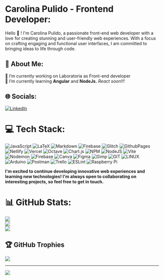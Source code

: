 # Carolina Pulido - Frontend Developer:

Hello 👋 ! I'm Carolina Pulido, a passionate front-end web developer with a love for creating stunning and user-friendly web experiences. With a focus on crafting engaging and functional user interfaces, I am committed to bringing ideas to life through code.

## 💫 About Me:
🔭 I’m currently working on Laboratoria as Front-end developer<br><!--👯 I’m looking to collaborate on n <br>🤝 I’m looking for help with<br>-->🌱 I’m currently learning **Angular** and **NodeJs.** *React soon!!!*<br><!-- 💬 Ask me about<br>⚡ Fun fact -->

<!-- ## Technical Skills

- **Programming Languages:** HTML5, CSS3, JavaScript
- **Frameworks and Libraries:** Angular
- **Development Tools:** Visual Studio Code, Git, GitHub
- **Responsive Design:** Media Queries, Flexbox, Grid
- **Project Management:** Scrum, Kanban, Trello

## Education

- **Bachelor's Degree in [Your Specialization]** from [University Name]
  - Period: [Start Date] - [End Date]

## Notable Projects

1. [Project Name 1]
   - Description: [Briefly describe the project.]
   - Technologies Used: [List of technologies used in the project, e.g., HTML, CSS, JavaScript]
   - Repository Link: [Link to the GitHub repository if available.]

2. [Project Name 2]
   - Description: [Briefly describe the project.]
   - Technologies Used: [List of technologies used in the project, e.g., React, CSS]
   - Repository Link: [Link to the GitHub repository if available.]

## Contact

- LinkedIn: [Link to your LinkedIn profile]
- Email: [Your email address]

## Tags
#webdevelopment #frontend #html #css #javascript #react #angular #vuejs #github #portfolio #responsivedesign #projectmanagement
-->

## 🌐 Socials:
[![LinkedIn](https://img.shields.io/badge/LinkedIn-%230077B5.svg?logo=linkedin&logoColor=white)](https://linkedin.com/in/carolina-web-developer) 

# 💻 Tech Stack:
![JavaScript](https://img.shields.io/badge/javascript-%23323330.svg?style=for-the-badge&logo=javascript&logoColor=%23F7DF1E) ![LaTeX](https://img.shields.io/badge/latex-%23008080.svg?style=for-the-badge&logo=latex&logoColor=white) ![Markdown](https://img.shields.io/badge/markdown-%23000000.svg?style=for-the-badge&logo=markdown&logoColor=white) ![Firebase](https://img.shields.io/badge/firebase-%23039BE5.svg?style=for-the-badge&logo=firebase) ![Glitch](https://img.shields.io/badge/glitch-%233333FF.svg?style=for-the-badge&logo=glitch&logoColor=white) ![GithubPages](https://img.shields.io/badge/github%20pages-121013?style=for-the-badge&logo=github&logoColor=white) ![Netlify](https://img.shields.io/badge/netlify-%23000000.svg?style=for-the-badge&logo=netlify&logoColor=#00C7B7) ![Vercel](https://img.shields.io/badge/vercel-%23000000.svg?style=for-the-badge&logo=vercel&logoColor=white) ![Octave](https://img.shields.io/badge/OCTAVE-darkblue?style=for-the-badge&logo=octave&logoColor=fcd683) ![Chart.js](https://img.shields.io/badge/chart.js-F5788D.svg?style=for-the-badge&logo=chart.js&logoColor=white) ![NPM](https://img.shields.io/badge/NPM-%23CB3837.svg?style=for-the-badge&logo=npm&logoColor=white) ![NodeJS](https://img.shields.io/badge/node.js-6DA55F?style=for-the-badge&logo=node.js&logoColor=white) ![Vite](https://img.shields.io/badge/vite-%23646CFF.svg?style=for-the-badge&logo=vite&logoColor=white) ![Nodemon](https://img.shields.io/badge/NODEMON-%23323330.svg?style=for-the-badge&logo=nodemon&logoColor=%BBDEAD) ![Firebase](https://img.shields.io/badge/Firebase-039BE5?style=for-the-badge&logo=Firebase&logoColor=white) ![Canva](https://img.shields.io/badge/Canva-%2300C4CC.svg?style=for-the-badge&logo=Canva&logoColor=white) ![Figma](https://img.shields.io/badge/figma-%23F24E1E.svg?style=for-the-badge&logo=figma&logoColor=white) ![Gimp](https://img.shields.io/badge/Gimp-657D8B?style=for-the-badge&logo=gimp&logoColor=FFFFFF) ![GIT](https://img.shields.io/badge/Git-fc6d26?style=for-the-badge&logo=git&logoColor=white) ![LINUX](https://img.shields.io/badge/Linux-FCC624?style=for-the-badge&logo=linux&logoColor=black) ![Arduino](https://img.shields.io/badge/-Arduino-00979D?style=for-the-badge&logo=Arduino&logoColor=white) ![Postman](https://img.shields.io/badge/Postman-FF6C37?style=for-the-badge&logo=postman&logoColor=white) ![Trello](https://img.shields.io/badge/Trello-%23026AA7.svg?style=for-the-badge&logo=Trello&logoColor=white) ![ESLint](https://img.shields.io/badge/ESLint-4B3263?style=for-the-badge&logo=eslint&logoColor=white) ![Raspberry Pi](https://img.shields.io/badge/-RaspberryPi-C51A4A?style=for-the-badge&logo=Raspberry-Pi)

**I'm excited to continue developing innovative web experiences and learning new technologies! I'm always open to collaborating on interesting projects, so feel free to get in touch.**

# 📊 GitHub Stats:
![](https://github-readme-stats.vercel.app/api?username=karolans25&theme=yeblu&hide_border=false&include_all_commits=false&count_private=false)<br/>
![](https://github-readme-streak-stats.herokuapp.com/?user=karolans25&theme=yeblu&hide_border=false)<br/>
![](https://github-readme-stats.vercel.app/api/top-langs/?username=karolans25&theme=yeblu&hide_border=false&include_all_commits=false&count_private=false&layout=compact)

## 🏆 GitHub Trophies
<!-- ![](https://github-profile-trophy.vercel.app/?username=karolans25&theme=algolia&no-frame=false&no-bg=true&margin-w=4) -->
![](https://github-profile-trophy.vercel.app/?username=karolans25&theme=algolia&no-frame=false&no-bg=false&margin-w=4)

---
[![](https://visitcount.itsvg.in/api?id=karolans25&icon=2&color=0)](https://visitcount.itsvg.in)

<!-- Proudly created with GPRM ( https://gprm.itsvg.in ) -->
